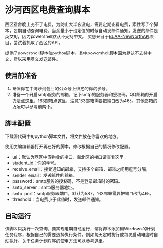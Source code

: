 # 沙河西区电费查询脚本
西区宿舍晚上充不了电费，为防止大半夜没电，需要定期查看电费，索性写了个脚本，定期自动查询电费，当余量小于设定值的时候自动发邮件通知。发送的邮件是英文的，因为powershell默认不支持中文。
灵感来自于[BUAA-NewNorthAPI](https://github.com/moonmagian/BUAA-NewNorthAPI)项目，尝试着抓取了西区的API。

提供了powershell脚本和python脚本，其中powershell脚本因为默认不支持中文，所以采用英文发送邮件。

## 使用前准备
1. 确保你在中湾沙河物业的公众号上绑定的你的学号。
2. 准备一个开启smtp服务的邮箱，记下smtp的服务器和授权码。QQ邮箱的开启方法点[这里](https://zhuanlan.zhihu.com/p/643897161)。163邮箱点[这里](https://blog.csdn.net/liuyuinsdu/article/details/113878840)，注意163邮箱需要把端口改为465。其他邮箱的方法可以参考前两个。

## 脚本配置
下载源代码中的python脚本文件，将文件放在你喜欢的地方。

使用文编编辑器打开再在好的脚本，修改根据自己的情况修改配置。
- url：默认为西区中湾物业的接口，新北区的接口请查看[这里](https://github.com/moonmagian/BUAA-NewNorthAPI)。
- student_id：你的学号。
- receive_email：接受通知的邮箱，支持多个邮箱，邮箱之间用逗号分隔。
- sender_email：发送邮件的邮箱。
- password：smtp服务的授权码，不是登录邮箱时的密码。
- smtp_server：smtp服务器地址。
- smtp_port：smtp服务器端口，默认为587，163邮箱需要把端口改为465。
- threshold：当电费小于此值时，发送邮件通知。

## 自动运行
该脚本只执行一次查询，要实现定期自动运行，请将脚本添加到Windows的计划任务程序，根据自己的需要选择执行条件，例如每天定时执行或每次启动电脑时自动执行。关于任务计划程序的使用方法可以参考[这里](https://blog.csdn.net/qq_41587516/article/details/112446587)。